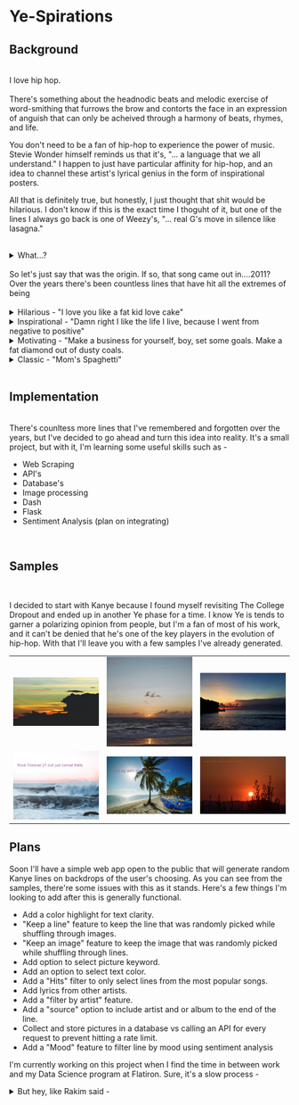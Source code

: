 # Ye-Spirations

## Background

<br/>
I love hip hop.

<br/>
<br/>
There's something about the headnodic beats and melodic exercise of word-smithing that furrows the brow and contorts the face in an expression of anguish that can only be acheived through a harmony of beats, rhymes, and life.
<br/>

You don't need to be a fan of hip-hop to experience the power of music. Stevie Wonder himself reminds us that it's, "... a language that we all understand." I happen to just have particular affinity for hip-hop, and an idea to channel these artist's lyrical genius in the form of inspirational posters.

All that is definitely true, but honestly, I just thought that shit would be hilarious. I don't know if this is the exact time I thoguht of it, but one of the lines I always go back is one of Weezy's, "... real G's move in silence like lasagna."
<br/><br/>
<details>
<summary>What...?</summary>

![](https://media.giphy.com/media/xTiTnDAP0RiCo9k85W/giphy.gif)

</details>
<br/>
So let's just say that was the origin. If so, that song came out in....2011? Over the years there's been countless lines that have hit all the extremes of being
<br/><br/>
<details>
<summary>Hilarious - "I love you like a fat kid love cake"</summary>

![](https://media.giphy.com/media/cfJ9PYMXRSw12/giphy.gif)

</details>
<details>
<summary>Inspirational - "Damn right I like the life I live, because I went from negative to positive"</summary>

![](https://media.giphy.com/media/AsDBIwyLjHc9G/giphy.gif)

</details>
<details>
<summary>Motivating - "Make a business for yourself, boy, set some goals. Make a fat diamond out of dusty coals.</summary>

![](https://media.giphy.com/media/3MpWIXRrRqfQRh9aKb/giphy.gif)

</details>
<details>
<summary>Classic - "Mom's Spaghetti"</summary>

![](https://media.giphy.com/media/YqnXSeq7AFSYjAAhpU/giphy.gif)

</details>


  <br/>

## Implementation

<br/>
There's counltess more lines that I've remembered and forgotten over the years, but I've decided to go ahead and turn this idea into reality. It's a small project, but with it, I'm learning some useful skills such as -
<br/>

- Web Scraping
- API's
- Database's
- Image processing
- Dash
- Flask
- Sentiment Analysis (plan on integrating)

<br/>

## Samples

<br/>

I decided to start with Kanye because I found myself revisiting The College Dropout and ended up in another Ye phase for a time. I know Ye is tends to garner a polarizing opinion from people, but I'm a fan of most of his work, and it can't be denied that he's one of the key players in the evolution of hip-hop. With that I'll leave you with a few samples I've already generated.

<table>
  <tr>
    <td> 
    <img src="/assets/spaceship.png">
    </td>
    <td> 
    <img src="/assets/everything.png">
    </td>
    <td> 
    <img src="/assets/goldnotreality.png">
    </td>
  </tr>
    <tr>
    <td> 
    <img src="/assets/turnthirty.png">
    </td>
    <td> 
    <img src="/assets/croissants.png">
    </td>
    <td> 
    <img src="/assets/couches.png">
    </td>
  </tr>
  
</table>

## Plans

Soon I'll have a simple web app open to the public that will generate random Kanye lines on backdrops of the user's  choosing. As you can see from the samples, there're some issues with this as it stands. Here's a few things I'm looking to add after this is generally functional.

 - Add a color highlight for text clarity. 
 - "Keep a line" feature to keep the line that was randomly picked while shuffling through images.
 - "Keep an image" feature to keep the image that was randomly picked while shuffling through lines.
 - Add option to select picture keyword.
 - Add an option to select text color.
 - Add a "Hits" filter to only select lines from the most popular songs.
 - Add lyrics from other artists.
 - Add a "filter by artist" feature.
 - Add a "source" option to include artist and or album to the end of the line. 
- Collect and store pictures in a database vs calling an API for every request to prevent hitting a rate limit.
 - Add a "Mood" feature to filter line by mood using sentiment analysis

 I'm currently working on this project when I find the time in between work and my Data Science program at Flatiron. Sure, it's a slow process -

 <details>
<summary>But hey, like Rakim said - </summary>

![Thinkin of a master plan](https://media.giphy.com/media/7GVKOEmJCadsk/giphy.gif) 

I'm thinkin of a master plan


 </details>
